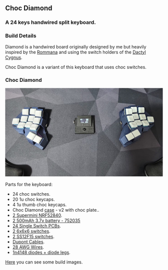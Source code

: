 ## Choc Diamond
### A 24 keys handwired split keyboard.

### Build Details

Diamond is a handwired board originally designed by me but heavily inspired by the [Rommana](https://github.com/AlaaSaadAbdo/Rommana) and using the switch holders of the [Dactyl Cygnus](https://github.com/juhakaup/keyboards).

Choc Diamond is a variant of this keyboard that uses choc switches.

### Choc Diamond
![img](choc_diamond.jpeg)

Parts for the keyboard:
- 24 choc switches.
- 20 1u choc keycaps.
- 4 1u thumb choc keycaps.
- Choc Diamond [case](../stls) - v2 with choc plate..
- [2 Supermini NRF52840](https://www.aliexpress.com/item/1005006035267231.html).
- [2 500mAh 3.7v battery - 752035](https://www.aliexpress.com/item/1005005984848543.html)
- [24 Single Switch PCBs](https://keycapsss.com/keyboard-parts/pcbs/173/mxledbit-single-switch-pcb-mx-choc-hot-swap-socket).
- [2 6x6x6 switches](https://www.aliexpress.com/item/4001166999847.html).
- [2 SS12F15 switches](https://www.aliexpress.com/item/4000699324084.html).
- [Dupont Cables](https://aliexpress.com/item/1005004155181609.html).
- [28 AWG Wires](https://www.aliexpress.com/item/1005006249194665.html).
- [1n4148 diodes + diode legs](https://www.aliexpress.com/item/1005003540554760.html).

[Here](build.md) you can see some build images.
